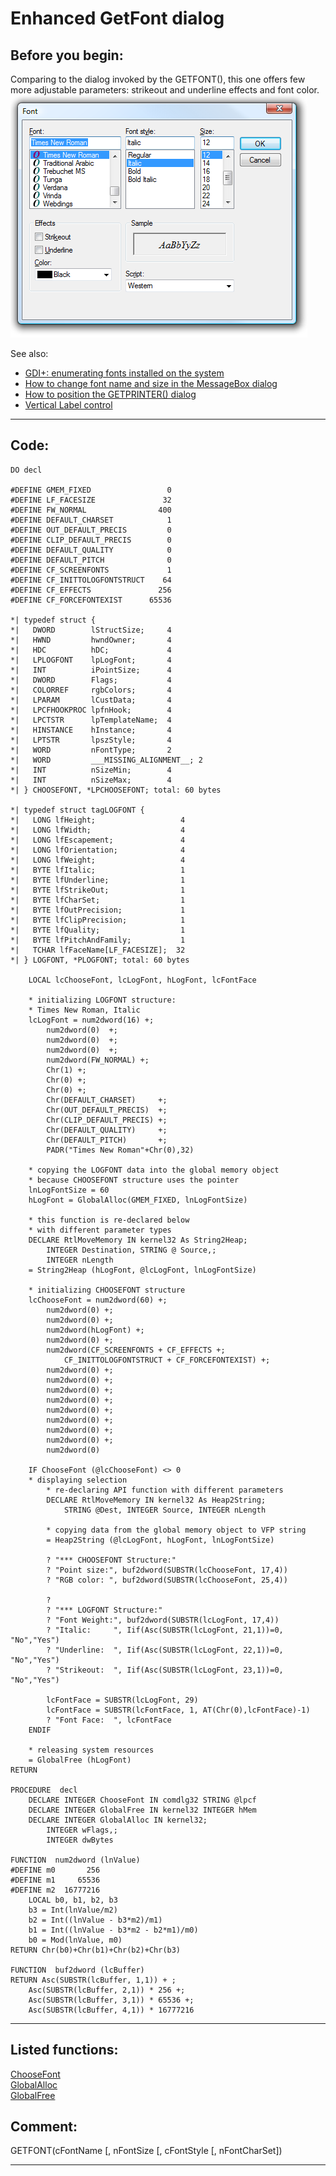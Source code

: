 <link rel="stylesheet" type="text/css" href="../css/win32api.css">  
<link rel="stylesheet" href="https://cdnjs.cloudflare.com/ajax/libs/font-awesome/4.7.0/css/font-awesome.min.css">

# Enhanced GetFont dialog

## Before you begin:
Comparing to the dialog invoked by the GETFONT(), this one offers few more adjustable parameters: strikeout and underline effects and font color.  
![](../images/getfontdlg.png)  

See also:

* [GDI+: enumerating fonts installed on the system](sample_462.md)  
* [How to change font name and size in the MessageBox dialog](sample_434.md)  
* [How to position the GETPRINTER() dialog](sample_482.md)  
* [Vertical Label control](sample_398.md)  
  
***  


## Code:
```foxpro  
DO decl

#DEFINE GMEM_FIXED                 0
#DEFINE LF_FACESIZE               32
#DEFINE FW_NORMAL                400
#DEFINE DEFAULT_CHARSET            1
#DEFINE OUT_DEFAULT_PRECIS         0
#DEFINE CLIP_DEFAULT_PRECIS        0
#DEFINE DEFAULT_QUALITY            0
#DEFINE DEFAULT_PITCH              0
#DEFINE CF_SCREENFONTS             1
#DEFINE CF_INITTOLOGFONTSTRUCT    64
#DEFINE CF_EFFECTS               256
#DEFINE CF_FORCEFONTEXIST      65536

*| typedef struct {
*|   DWORD        lStructSize;     4
*|   HWND         hwndOwner;       4
*|   HDC          hDC;             4
*|   LPLOGFONT    lpLogFont;       4
*|   INT          iPointSize;      4
*|   DWORD        Flags;           4
*|   COLORREF     rgbColors;       4
*|   LPARAM       lCustData;       4
*|   LPCFHOOKPROC lpfnHook;        4
*|   LPCTSTR      lpTemplateName;  4
*|   HINSTANCE    hInstance;       4
*|   LPTSTR       lpszStyle;       4
*|   WORD         nFontType;       2
*|   WORD         ___MISSING_ALIGNMENT__; 2
*|   INT          nSizeMin;        4
*|   INT          nSizeMax;        4
*| } CHOOSEFONT, *LPCHOOSEFONT; total: 60 bytes

*| typedef struct tagLOGFONT {
*|   LONG lfHeight;                   4
*|   LONG lfWidth;                    4
*|   LONG lfEscapement;               4
*|   LONG lfOrientation;              4
*|   LONG lfWeight;                   4
*|   BYTE lfItalic;                   1
*|   BYTE lfUnderline;                1
*|   BYTE lfStrikeOut;                1
*|   BYTE lfCharSet;                  1
*|   BYTE lfOutPrecision;             1
*|   BYTE lfClipPrecision;            1
*|   BYTE lfQuality;                  1
*|   BYTE lfPitchAndFamily;           1
*|   TCHAR lfFaceName[LF_FACESIZE];  32
*| } LOGFONT, *PLOGFONT; total: 60 bytes

	LOCAL lcChooseFont, lcLogFont, hLogFont, lcFontFace

	* initializing LOGFONT structure:
	* Times New Roman, Italic
	lcLogFont = num2dword(16) +;
		num2dword(0)  +;
		num2dword(0)  +;
		num2dword(0)  +;
		num2dword(FW_NORMAL) +;
		Chr(1) +;
		Chr(0) +;
		Chr(0) +;
		Chr(DEFAULT_CHARSET)     +;
		Chr(OUT_DEFAULT_PRECIS)  +;
		Chr(CLIP_DEFAULT_PRECIS) +;
		Chr(DEFAULT_QUALITY)     +;
		Chr(DEFAULT_PITCH)       +;
		PADR("Times New Roman"+Chr(0),32)

	* copying the LOGFONT data into the global memory object
	* because CHOOSEFONT structure uses the pointer
	lnLogFontSize = 60
	hLogFont = GlobalAlloc(GMEM_FIXED, lnLogFontSize)

	* this function is re-declared below
	* with different parameter types
	DECLARE RtlMoveMemory IN kernel32 As String2Heap;
		INTEGER Destination, STRING @ Source,;
		INTEGER nLength
	= String2Heap (hLogFont, @lcLogFont, lnLogFontSize)

	* initializing CHOOSEFONT structure
	lcChooseFont = num2dword(60) +;
		num2dword(0) +;
		num2dword(0) +;
		num2dword(hLogFont) +;
		num2dword(0) +;
		num2dword(CF_SCREENFONTS + CF_EFFECTS +;
			CF_INITTOLOGFONTSTRUCT + CF_FORCEFONTEXIST) +;
		num2dword(0) +;
		num2dword(0) +;
		num2dword(0) +;
		num2dword(0) +;
		num2dword(0) +;
		num2dword(0) +;
		num2dword(0) +;
		num2dword(0) +;
		num2dword(0)

	IF ChooseFont (@lcChooseFont) <> 0
	* displaying selection
		* re-declaring API function with different parameters
		DECLARE RtlMoveMemory IN kernel32 As Heap2String;
			STRING @Dest, INTEGER Source, INTEGER nLength

		* copying data from the global memory object to VFP string
		= Heap2String (@lcLogFont, hLogFont, lnLogFontSize)

		? "*** CHOOSEFONT Structure:"
		? "Point size:", buf2dword(SUBSTR(lcChooseFont, 17,4))
		? "RGB color: ", buf2dword(SUBSTR(lcChooseFont, 25,4))
		
		?
		? "*** LOGFONT Structure:"
		? "Font Weight:", buf2dword(SUBSTR(lcLogFont, 17,4))
		? "Italic:     ", Iif(Asc(SUBSTR(lcLogFont, 21,1))=0, "No","Yes")
		? "Underline:  ", Iif(Asc(SUBSTR(lcLogFont, 22,1))=0, "No","Yes")
		? "Strikeout:  ", Iif(Asc(SUBSTR(lcLogFont, 23,1))=0, "No","Yes")
		
		lcFontFace = SUBSTR(lcLogFont, 29)
		lcFontFace = SUBSTR(lcFontFace, 1, AT(Chr(0),lcFontFace)-1)
		? "Font Face:  ", lcFontFace
	ENDIF

	* releasing system resources
	= GlobalFree (hLogFont)
RETURN

PROCEDURE  decl
	DECLARE INTEGER ChooseFont IN comdlg32 STRING @lpcf
	DECLARE INTEGER GlobalFree IN kernel32 INTEGER hMem
	DECLARE INTEGER GlobalAlloc IN kernel32;
		INTEGER wFlags,;
		INTEGER dwBytes

FUNCTION  num2dword (lnValue)
#DEFINE m0       256
#DEFINE m1     65536
#DEFINE m2  16777216
	LOCAL b0, b1, b2, b3
	b3 = Int(lnValue/m2)
	b2 = Int((lnValue - b3*m2)/m1)
	b1 = Int((lnValue - b3*m2 - b2*m1)/m0)
	b0 = Mod(lnValue, m0)
RETURN Chr(b0)+Chr(b1)+Chr(b2)+Chr(b3)

FUNCTION  buf2dword (lcBuffer)
RETURN Asc(SUBSTR(lcBuffer, 1,1)) + ;
	Asc(SUBSTR(lcBuffer, 2,1)) * 256 +;
	Asc(SUBSTR(lcBuffer, 3,1)) * 65536 +;
	Asc(SUBSTR(lcBuffer, 4,1)) * 16777216  
```  
***  


## Listed functions:
[ChooseFont](../libraries/comdlg32/ChooseFont.md)  
[GlobalAlloc](../libraries/kernel32/GlobalAlloc.md)  
[GlobalFree](../libraries/kernel32/GlobalFree.md)  

## Comment:
<div class="precode">GETFONT(cFontName [, nFontSize [, cFontStyle [, nFontCharSet])</div>  
  
***  

